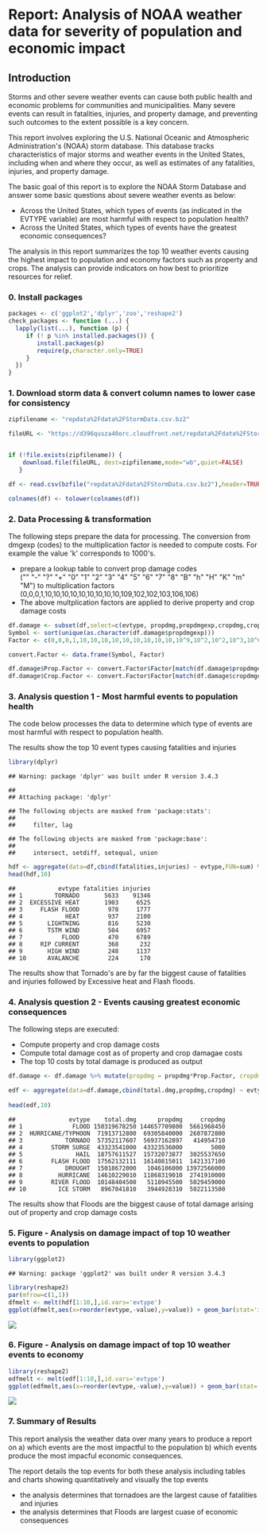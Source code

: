# Report: Analysis of NOAA weather data for severity of population and economic impact

## Introduction
Storms and other severe weather events can cause both public health and economic problems for communities and municipalities. Many severe events can result in fatalities, injuries, and property damage, and preventing such outcomes to the extent possible is a key concern.

This report involves exploring the U.S. National Oceanic and Atmospheric Administration's (NOAA) storm database. This database tracks characteristics of major storms and weather events in the United States, including when and where they occur, as well as estimates of any fatalities, injuries, and property damage.

The basic goal of this report is to explore the NOAA Storm Database and answer some basic questions about severe weather events as below:

* Across the United States, which types of events (as indicated in the EVTYPE variable) are most harmful with respect to population health?
* Across the United States, which types of events have the greatest economic consequences?

The analysis in this report summarizes the top 10 weather events causing the highest impact to population and economy factors such as property and crops. The analysis can provide indicators on how best to prioritize resources for relief.      

  
### 0. Install packages



```r
packages <- c('ggplot2','dplyr','zoo','reshape2')
check_packages <- function (...) {
  lapply(list(...), function (p) {
     if (! p %in% installed.packages()) {
        install.packages(p)
        require(p,character.only=TRUE)
     }
  })
}
```


### 1. Download storm data & convert column names to lower case for consistency



```r
zipfilename <- "repdata%2Fdata%2FStormData.csv.bz2"

fileURL <- "https://d396qusza40orc.cloudfront.net/repdata%2Fdata%2FStormData.csv.bz2"


if (!file.exists(zipfilename)) {
    download.file(fileURL, dest=zipfilename,mode="wb",quiet=FALSE) 
   }

df <- read.csv(bzfile("repdata%2Fdata%2FStormData.csv.bz2"),header=TRUE,stringsAsFactors = FALSE)

colnames(df) <- tolower(colnames(df)) 
```


### 2. Data Processing & transformation

The following steps prepare the data for processing. The conversion from dmgexp (codes) to the multiplication factor is needed to compute costs. For example the value 'k' corresponds to 1000's.

* prepare a lookup table to convert prop damage codes  
  ("" "-" "?" "+" "0" "1" "2" "3" "4" "5" "6" "7" "8" "B" "h" "H" "K" "m" "M") 
  to multiplication factors  
  (0,0,0,1,10,10,10,10,10,10,10,10,10,109,102,102,103,106,106)
* The above multplication factors are applied to derive property and crop damage costs




```r
df.damage <- subset(df,select=c(evtype, propdmg,propdmgexp,cropdmg,cropdmgexp))
Symbol <- sort(unique(as.character(df.damage$propdmgexp)))
Factor <- c(0,0,0,1,10,10,10,10,10,10,10,10,10,10^9,10^2,10^2,10^3,10^6,10^6)

convert.Factor <- data.frame(Symbol, Factor)

df.damage$Prop.Factor <- convert.Factor$Factor[match(df.damage$propdmgexp, convert.Factor$Symbol)]
df.damage$Crop.Factor <- convert.Factor$Factor[match(df.damage$cropdmgexp, convert.Factor$Symbol)]
```


### 3. Analysis question 1 - Most harmful events to population health

The code below processes the data to determine which type of events are most harmful with respect to population health. 

The results show the top 10 event types causing fatalities and injuries



```r
library(dplyr)
```

```
## Warning: package 'dplyr' was built under R version 3.4.3
```

```
## 
## Attaching package: 'dplyr'
```

```
## The following objects are masked from 'package:stats':
## 
##     filter, lag
```

```
## The following objects are masked from 'package:base':
## 
##     intersect, setdiff, setequal, union
```

```r
hdf <- aggregate(data=df,cbind(fatalities,injuries) ~ evtype,FUN=sum) %>% arrange (desc(fatalities))
head(hdf,10)
```

```
##            evtype fatalities injuries
## 1         TORNADO       5633    91346
## 2  EXCESSIVE HEAT       1903     6525
## 3     FLASH FLOOD        978     1777
## 4            HEAT        937     2100
## 5       LIGHTNING        816     5230
## 6       TSTM WIND        504     6957
## 7           FLOOD        470     6789
## 8     RIP CURRENT        368      232
## 9       HIGH WIND        248     1137
## 10      AVALANCHE        224      170
```

The results show that Tornado's are by far the biggest cause of fatalities and injuries followed by Excessive heat and Flash floods.


### 4. Analysis question 2 - Events causing greatest economic consequences


The following steps are executed:

* Compute property and  crop damage costs
* Compute total damage cost as of property and crop damagae costs
* The top 10 costs by total damage is produced as output


```r
df.damage <- df.damage %>% mutate(propdmg = propdmg*Prop.Factor, cropdmg = cropdmg*Crop.Factor, total.dmg = propdmg+cropdmg)

edf <- aggregate(data=df.damage,cbind(total.dmg,propdmg,cropdmg) ~ evtype,FUN=sum) %>% arrange (desc(total.dmg))
 
head(edf,10)
```

```
##               evtype    total.dmg      propdmg     cropdmg
## 1              FLOOD 150319678250 144657709800  5661968450
## 2  HURRICANE/TYPHOON  71913712800  69305840000  2607872800
## 3            TORNADO  57352117607  56937162897   414954710
## 4        STORM SURGE  43323541000  43323536000        5000
## 5               HAIL  18757611527  15732073877  3025537650
## 6        FLASH FLOOD  17562132111  16140815011  1421317100
## 7            DROUGHT  15018672000   1046106000 13972566000
## 8          HURRICANE  14610229010  11868319010  2741910000
## 9        RIVER FLOOD  10148404500   5118945500  5029459000
## 10         ICE STORM   8967041810   3944928310  5022113500
```

The results show that Floods are the biggest cause of total damage arising out of property and crop damage costs


### 5. Figure - Analysis on damage impact of top 10 weather events to population

```r
library(ggplot2)
```

```
## Warning: package 'ggplot2' was built under R version 3.4.3
```

```r
library(reshape2)
par(mfrow=c(1,1))
dfmelt <- melt(hdf[1:10,],id.vars='evtype')
ggplot(dfmelt,aes(x=reorder(evtype,-value),y=value)) + geom_bar(stat='identity',aes(fill=variable),position='dodge') +  theme(axis.text.x = element_text(angle=45,hjust=1))+ggtitle("Top 10 Events with highest population impact") +labs(x="EVENT TYPE", y="Total impact")
```

![](Project_2_Weather_event_analysis_files/figure-html/unnamed-chunk-6-1.png)<!-- -->



### 6. Figure - Analysis on damage impact of top 10 weather events to economy


```r
library(reshape2)
edfmelt <- melt(edf[1:10,],id.vars='evtype')
ggplot(edfmelt,aes(x=reorder(evtype,-value),y=value)) + geom_bar(stat='identity',aes(fill=variable),position='dodge') +  theme(axis.text.x = element_text(angle=45,hjust=1))+ggtitle("Top 10 Events with Highest impact") +labs(x="EVENT TYPE", y="Total economic impact")
```

![](Project_2_Weather_event_analysis_files/figure-html/unnamed-chunk-7-1.png)<!-- -->

### 7. Summary of Results

This report analysis the weather data over many years to produce a report on a) which events are the most impactful to the population b) which events produce the most impacful economic consequences.

The report details the top events for both these analysis including tables and charts showing quantitatively and visually the top events

* the analysis determines that tornadoes are the largest cause of fatalities and injuries
* the analysis determines that Floods are largest cuase of economic consequences


